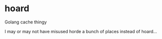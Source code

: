 # hoard
Golang cache thingy

I may or may not have misused horde a bunch of places instead of hoard...
